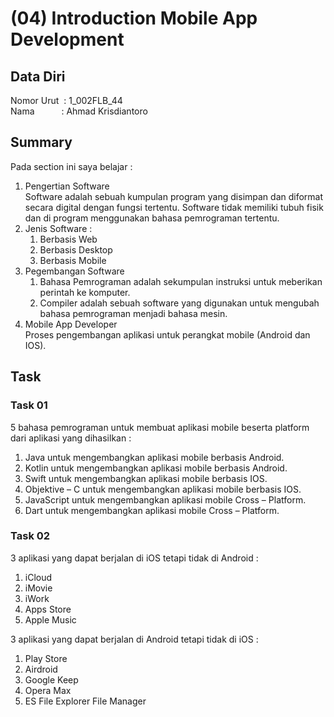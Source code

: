 # (04) Introduction Mobile App Development

## Data Diri
Nomor Urut &nbsp;: 1_002FLB_44 <br>
Nama &emsp;&emsp;&ensp;&nbsp;: Ahmad Krisdiantoro

## Summary
Pada section ini saya belajar : 
1. Pengertian Software<br>
   Software adalah sebuah kumpulan program yang disimpan dan diformat secara digital dengan fungsi tertentu. Software tidak memiliki tubuh fisik dan di program menggunakan bahasa pemrograman tertentu.
2. Jenis Software :
   1. Berbasis Web
   2. Berbasis Desktop
   3. Berbasis Mobile
3. Pegembangan Software
   1. Bahasa Pemrograman adalah sekumpulan instruksi untuk meberikan perintah ke komputer.
   2. Compiler adalah sebuah software yang digunakan untuk mengubah bahasa pemrograman menjadi bahasa mesin.
4. Mobile App Developer<br>
   Proses pengembangan aplikasi untuk perangkat mobile (Android dan IOS).

## Task 
### Task 01
5 bahasa pemrograman untuk membuat aplikasi mobile beserta platform dari aplikasi yang dihasilkan : 
1.	Java untuk mengembangkan aplikasi mobile berbasis Android.
2.	Kotlin untuk mengembangkan aplikasi mobile berbasis Android.
3.	Swift untuk mengembangkan aplikasi mobile berbasis IOS.
4.	Objektive – C untuk mengembangkan aplikasi mobile berbasis IOS.
5.	JavaScript untuk mengembangkan aplikasi mobile Cross – Platform.
6.	Dart untuk mengembangkan aplikasi mobile Cross – Platform.

### Task 02
3 aplikasi yang dapat berjalan di iOS tetapi tidak di Android : 
1.	iCloud
2.	iMovie
3.	iWork
4.	Apps Store
5.	Apple Music


3 aplikasi yang dapat berjalan di Android tetapi tidak di iOS :
1.	Play Store
2.	Airdroid
3.	Google Keep
4.	Opera Max
5.	ES File Explorer File Manager